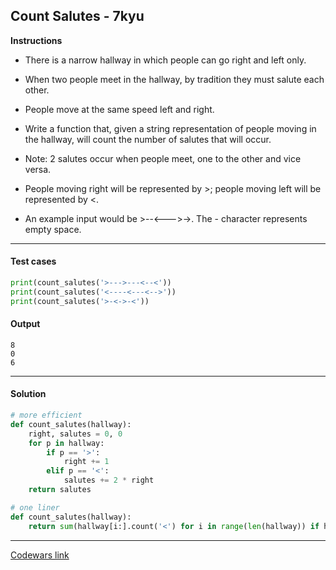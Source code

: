 ## Count Salutes - 7kyu

**Instructions**

- There is a narrow hallway in which people can go right and left only.

- When two people meet in the hallway, by tradition they must salute each other.

- People move at the same speed left and right.

- Write a function that, given a string representation of people moving in the hallway, will count the number of salutes that will occur.

- Note: 2 salutes occur when people meet, one to the other and vice versa.

- People moving right will be represented by >; people moving left will be represented by <.

- An example input would be >--<--->->. The - character represents empty space.

---

#### Test cases

```python
print(count_salutes('>--->---<--<'))
print(count_salutes('<----<---<-->'))
print(count_salutes('>-<->-<'))
```

#### Output

```
8
0
6
```

---

#### Solution

```python
# more efficient
def count_salutes(hallway):
    right, salutes = 0, 0
    for p in hallway:
        if p == '>':
            right += 1
        elif p == '<':
            salutes += 2 * right
    return salutes

# one liner
def count_salutes(hallway):
    return sum(hallway[i:].count('<') for i in range(len(hallway)) if hallway[i] == '>') * 2
```

---

[Codewars link](https://www.codewars.com/kata/605ae9e1d2be8a0023b494ed)

